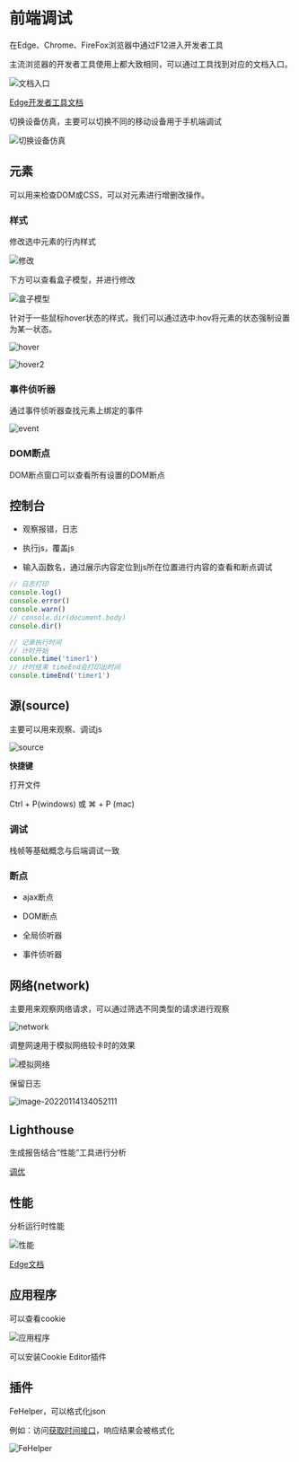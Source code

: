 # 前端调试

在Edge、Chrome、FireFox浏览器中通过F12进入开发者工具

主流浏览器的开发者工具使用上都大致相同，可以通过工具找到对应的文档入口。

![文档入口](https://gitee.com/zengsl/picBed/raw/master/img/20210823101113.png)

[Edge开发者工具文档](https://docs.microsoft.com/zh-cn/microsoft-edge/devtools-guide-chromium/)

切换设备仿真，主要可以切换不同的移动设备用于手机端调试

![切换设备仿真](https://gitee.com/zengsl/picBed/raw/master/img/20210823112705.png)

## 元素

可以用来检查DOM或CSS，可以对元素进行增删改操作。

### 样式

修改选中元素的行内样式

![修改](https://gitee.com/zengsl/picBed/raw/master/img/20210823101921.png)

下方可以查看盒子模型，并进行修改

![盒子模型](https://gitee.com/zengsl/picBed/raw/master/img/20210823102833.png)

针对于一些鼠标hover状态的样式，我们可以通过选中:hov将元素的状态强制设置为某一状态。

![hover](https://gitee.com/zengsl/picBed/raw/master/img/20210823103659.png)

![hover2](https://gitee.com/zengsl/picBed/raw/master/img/48B3AA7E-C3BD-425D-9966-AD5673D4EF53.png)

### 事件侦听器

通过事件侦听器查找元素上绑定的事件

![event](https://gitee.com/zengsl/picBed/raw/master/img/47B9D2B2-85D7-49A2-90A4-309E72423446.png)

### DOM断点

DOM断点窗口可以查看所有设置的DOM断点

## 控制台

- 观察报错，日志

- 执行js，覆盖js

- 输入函数名，通过展示内容定位到js所在位置进行内容的查看和断点调试

~~~ js
// 日志打印
console.log()
console.error()
console.warn()
// console.dir(document.body)
console.dir()

// 记录执行时间
// 计时开始
console.time('timer1')
// 计时结束 timeEnd会打印出时间
console.timeEnd('timer1')
~~~

## 源(source)

主要可以用来观察、调试js

![source](https://gitee.com/zengsl/picBed/raw/master/img/20210823111909.png)

**快捷键**

打开文件

Ctrl + P(windows) 或  ⌘ + P (mac)

### 调试

栈帧等基础概念与后端调试一致

### 断点

- ajax断点

- DOM断点

- 全局侦听器

- 事件侦听器 


## 网络(network)

主要用来观察网络请求，可以通过筛选不同类型的请求进行观察

![network](https://gitee.com/zengsl/picBed/raw/master/img/20210823112358.png)

调整网速用于模拟网络较卡时的效果

![模拟网络](https://gitee.com/zengsl/picBed/raw/master/img/20210823112543.png)



保留日志

![image-20220114134052111](https://gitee.com/zengsl/picBed/raw/master/img/2022/01/20220114134057.png)



## Lighthouse

生成报告结合“性能”工具进行分析

[调优](https://docs.microsoft.com/zh-cn/microsoft-edge/devtools-guide-chromium/speed/get-started)

## 性能

分析运行时性能

![性能](https://gitee.com/zengsl/picBed/raw/master/img/20210823133532.png)

[Edge文档](https://docs.microsoft.com/zh-cn/microsoft-edge/devtools-guide-chromium/evaluate-performance/)

[](https://docs.microsoft.com/zh-cn/microsoft-edge/devtools-guide-chromium/speed/get-started)

## 应用程序

可以查看cookie

![应用程序](https://gitee.com/zengsl/picBed/raw/master/img/20210823134110.png)

可以安装Cookie Editor插件



## 插件

FeHelper，可以格式化json

例如：访问[获取时间接口](http://poetry.apiopen.top/getTime)，响应结果会被格式化

![FeHelper](https://gitee.com/zengsl/picBed/raw/master/img/20210823134436.png)